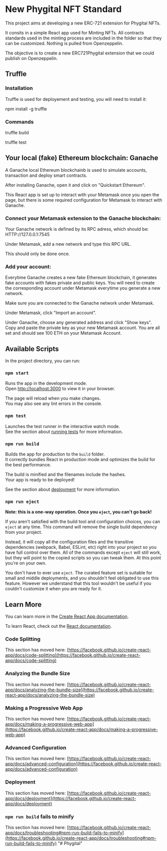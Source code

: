 
# New Phygital NFT Standard

This project aims at developing a new ERC-721 extension for Phygital NFTs.

It consits in a simple React app used for Minting NFTs. All contracts standards used in the minting process are included in the folder so that they can be customized. Nothing is pulled from Openzeppelin.

The objective is to create a new ERC721Phygital extension that we could publish on Openzeppelin.

## Truffle

### Installation

Truffle is used for deployement and testing, you will need to install it:

npm install -g truffle

### Commands

truffle build

truffle test


## Your local (fake) Ethereum blockchain: Ganache

A Ganache local Ethereum blockchainb is used to simulate accounts, transaction and deploy smart contracts.

After installing Ganache, open it and click on "Quickstart Ethereum".

This React app is set up to interact with your Metamask once you open the page, but there is some required configuration for Metamask to interact with Ganache.

### Connect your Metamask extension to the Ganache blockchain:

Your Ganache network is defined by its RPC adress, which should be: HTTP://127.0.0.1:7545

Under Metamask, add a new network and type this RPC URL.

This should only be done once.

### Add your account:

Everytime Ganache creates a new fake Ethereum blockchain, it generates fake accounts with fakes private and public keys. You will need to create the corresponding account under Metamask everytime you generate a new network.

Make sure you are connected to the Ganache network under Metamask.

Under Metamask, click "Import an account".

Under Ganache, choose any generated address and click "Show keys". Copy and paste the private key as your new Metamask account. You are all set and should see 100 ETH on your Metamask Account.


## Available Scripts

In the project directory, you can run:

### `npm start`

Runs the app in the development mode.\
Open [http://localhost:3000](http://localhost:3000) to view it in your browser.

The page will reload when you make changes.\
You may also see any lint errors in the console.

### `npm test`

Launches the test runner in the interactive watch mode.\
See the section about [running tests](https://facebook.github.io/create-react-app/docs/running-tests) for more information.

### `npm run build`

Builds the app for production to the `build` folder.\
It correctly bundles React in production mode and optimizes the build for the best performance.

The build is minified and the filenames include the hashes.\
Your app is ready to be deployed!

See the section about [deployment](https://facebook.github.io/create-react-app/docs/deployment) for more information.

### `npm run eject`

**Note: this is a one-way operation. Once you `eject`, you can't go back!**

If you aren't satisfied with the build tool and configuration choices, you can `eject` at any time. This command will remove the single build dependency from your project.

Instead, it will copy all the configuration files and the transitive dependencies (webpack, Babel, ESLint, etc) right into your project so you have full control over them. All of the commands except `eject` will still work, but they will point to the copied scripts so you can tweak them. At this point you're on your own.

You don't have to ever use `eject`. The curated feature set is suitable for small and middle deployments, and you shouldn't feel obligated to use this feature. However we understand that this tool wouldn't be useful if you couldn't customize it when you are ready for it.

## Learn More

You can learn more in the [Create React App documentation](https://facebook.github.io/create-react-app/docs/getting-started).

To learn React, check out the [React documentation](https://reactjs.org/).

### Code Splitting

This section has moved here: [https://facebook.github.io/create-react-app/docs/code-splitting](https://facebook.github.io/create-react-app/docs/code-splitting)

### Analyzing the Bundle Size

This section has moved here: [https://facebook.github.io/create-react-app/docs/analyzing-the-bundle-size](https://facebook.github.io/create-react-app/docs/analyzing-the-bundle-size)

### Making a Progressive Web App

This section has moved here: [https://facebook.github.io/create-react-app/docs/making-a-progressive-web-app](https://facebook.github.io/create-react-app/docs/making-a-progressive-web-app)

### Advanced Configuration

This section has moved here: [https://facebook.github.io/create-react-app/docs/advanced-configuration](https://facebook.github.io/create-react-app/docs/advanced-configuration)

### Deployment

This section has moved here: [https://facebook.github.io/create-react-app/docs/deployment](https://facebook.github.io/create-react-app/docs/deployment)

### `npm run build` fails to minify

This section has moved here: [https://facebook.github.io/create-react-app/docs/troubleshooting#npm-run-build-fails-to-minify](https://facebook.github.io/create-react-app/docs/troubleshooting#npm-run-build-fails-to-minify)
"# Phygital" 
